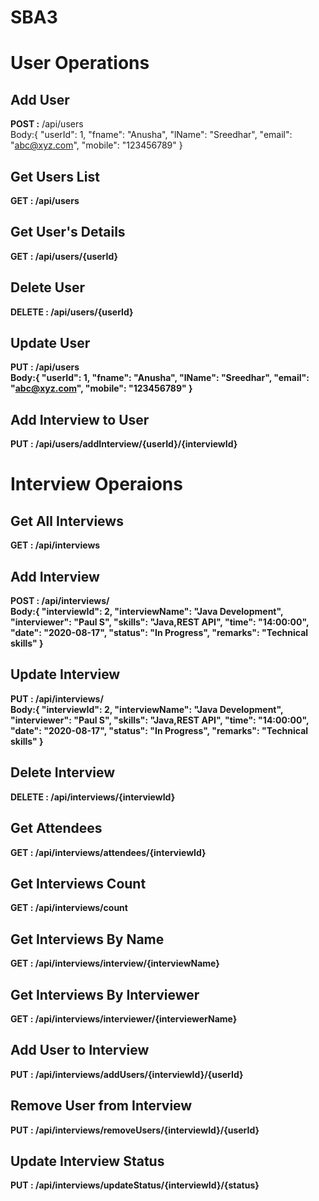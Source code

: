 # SBA3
User Operations
===============

Add User 
-------
<b>POST :</b> /api/users<br>
Body:{
	"userId": 1,
	"fname": "Anusha",
	"lName": "Sreedhar",
	"email": "abc@xyz.com",
	"mobile": "123456789"
}


Get Users List
--------------
<b>GET : /api/users </b>

Get User's Details
--------------
<b>GET : /api/users/{userId}<b>

Delete User
-------------
<b>DELETE : /api/users/{userId}</b>

Update User
-------------
<b>PUT :</b> /api/users<br>
Body:{
	"userId": 1,
	"fname": "Anusha",
	"lName": "Sreedhar",
	"email": "abc@xyz.com",
	"mobile": "123456789"
}

Add Interview to User
---------------------
<b>PUT :</b> /api/users/addInterview/{userId}/{interviewId}

Interview Operaions
====================

Get All Interviews
------------------
<b>GET : </b>/api/interviews

Add Interview
--------------
<b>POST : </b> /api/interviews/<br>
Body:{
		"interviewId": 2,
	  "interviewName": "Java Development",
    "interviewer": "Paul S",
    "skills": "Java,REST API",
    "time": "14:00:00",
    "date": "2020-08-17",
    "status": "In Progress",
    "remarks": "Technical skills"
  }

Update Interview
--------------
<b>PUT : </b> /api/interviews/<br>
Body:{
		"interviewId": 2,
	  "interviewName": "Java Development",
    "interviewer": "Paul S",
    "skills": "Java,REST API",
    "time": "14:00:00",
    "date": "2020-08-17",
    "status": "In Progress",
    "remarks": "Technical skills"
  }

Delete Interview
-------------
<b>DELETE : </b> /api/interviews/{interviewId}

Get Attendees
--------------
GET : /api/interviews/attendees/{interviewId}

Get Interviews Count
----------------------
GET : /api/interviews/count

Get Interviews By Name
----------------------
GET : /api/interviews/interview/{interviewName}

Get Interviews By Interviewer
----------------------
GET : /api/interviews/interviewer/{interviewerName}

Add User to Interview
---------------------
<b>PUT : </b> /api/interviews/addUsers/{interviewId}/{userId}

Remove User from Interview
--------------------------
<b>PUT : </b> /api/interviews/removeUsers/{interviewId}/{userId}

Update Interview Status
--------------------------
<b>PUT : </b> /api/interviews/updateStatus/{interviewId}/{status}




